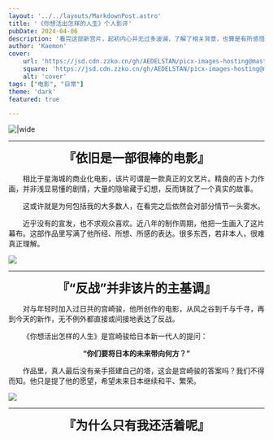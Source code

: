 ```yaml
---
layout: '../../layouts/MarkdownPost.astro'
title: '《你想活出怎样的人生》个人影评'
pubDate: 2024-04-06
description: '看完这部新宫片，起初内心并无过多波澜，了解了相关背景，也算是有所感悟'
author: 'Kaemon'
cover:
    url: 'https://jsd.cdn.zzko.cn/gh/AEDELSTAN/picx-images-hosting@master/Pictures/Blogs/The-Boy-and-the-Heron-1.7p2jladte.webp'
    square: 'https://jsd.cdn.zzko.cn/gh/AEDELSTAN/picx-images-hosting@master/Pictures/Blogs/The-Boy-and-the-Heron-1.7p2jladte.webp'
    alt: 'cover'
tags: ["电影", "日常"] 
theme: 'dark'
featured: true

---
```



![|wide](https://jsd.cdn.zzko.cn/gh/AEDELSTAN/picx-images-hosting@master/Pictures/Blogs/The-Boy-and-the-Heron-1.7p2jladte.webp)

<hr style="width: 100%;">  

<center>
  <span style="font-size: 24px; font-weight: bold;">『依旧是一部很棒的电影』</span>
</center>  


 &emsp;&emsp;相比于星海城的商业化电影，该片可谓是一款真正的文艺片。精良的吉卜力作画，并非浅显易懂的剧情，大量的隐喻藏于幻想，反而铸就了一个真实的故事。

&emsp;&emsp;这或许就是为何包括我的大多数人，在看完之后依然会对部分情节一头雾水。


&emsp;&emsp;近乎没有的宣发，也不求观众喜欢。近八年的制作周期，他把一生画入了这片幕布。这部作品里写满了他所经、所想、所感的表达。很多东西，若非本人，很难真正理解。



![](https://jsd.cdn.zzko.cn/gh/AEDELSTAN/picx-images-hosting@master/Pictures/Blogs/The-Boy-and-the-Heron-3.2yy4rv1u33.webp)



<hr style="width: 100%;">  

<center>
  <span style="font-size: 24px; font-weight: bold;">『“反战”并非该片的主基调』</span>
</center>  



 &emsp;&emsp;对与年轻时加入过日共的宫崎骏，他所创作的电影，从风之谷到千与千寻，再到今天的新作，无不例外都直接或间接地表达了反战。



&emsp;&emsp;《你想活出怎样的人生》是宫崎骏给日本新一代人的提问：
<center>
  <span style="font-weight: bold;">“你们要将日本的未来带向何方？”</span>
</center>  

&emsp;&emsp;作品里，真人最后没有亲手搭建自己的塔，这会是宫崎骏的答案吗？我们不得而知。他只是提了他的愿望，希望未来日本继续和平、繁荣。


![](https://jsd.cdn.zzko.cn/gh/AEDELSTAN/picx-images-hosting@master/Pictures/Blogs/The-Boy-and-the-Heron-2.8vmoysvx98.webp)


<hr style="width: 100%;">  

<center>
  <span style="font-size: 24px; font-weight: bold;">『为什么只有我还活着呢』</span>
</center>  